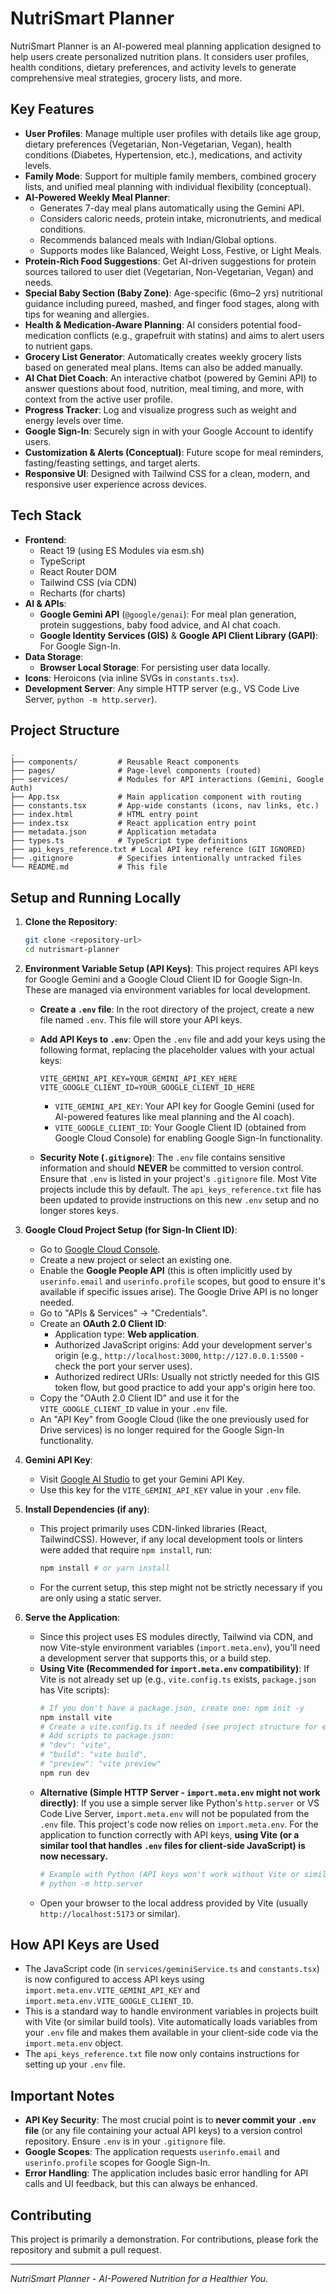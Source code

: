 # NutriSmart Planner

NutriSmart Planner is an AI-powered meal planning application designed to help users create personalized nutrition plans. It considers user profiles, health conditions, dietary preferences, and activity levels to generate comprehensive meal strategies, grocery lists, and more.

## Key Features

*   **User Profiles**: Manage multiple user profiles with details like age group, dietary preferences (Vegetarian, Non-Vegetarian, Vegan), health conditions (Diabetes, Hypertension, etc.), medications, and activity levels.
*   **Family Mode**: Support for multiple family members, combined grocery lists, and unified meal planning with individual flexibility (conceptual).
*   **AI-Powered Weekly Meal Planner**:
    *   Generates 7-day meal plans automatically using the Gemini API.
    *   Considers caloric needs, protein intake, micronutrients, and medical conditions.
    *   Recommends balanced meals with Indian/Global options.
    *   Supports modes like Balanced, Weight Loss, Festive, or Light Meals.
*   **Protein-Rich Food Suggestions**: Get AI-driven suggestions for protein sources tailored to user diet (Vegetarian, Non-Vegetarian, Vegan) and needs.
*   **Special Baby Section (Baby Zone)**: Age-specific (6mo–2 yrs) nutritional guidance including pureed, mashed, and finger food stages, along with tips for weaning and allergies.
*   **Health & Medication-Aware Planning**: AI considers potential food-medication conflicts (e.g., grapefruit with statins) and aims to alert users to nutrient gaps.
*   **Grocery List Generator**: Automatically creates weekly grocery lists based on generated meal plans. Items can also be added manually.
*   **AI Chat Diet Coach**: An interactive chatbot (powered by Gemini API) to answer questions about food, nutrition, meal timing, and more, with context from the active user profile.
*   **Progress Tracker**: Log and visualize progress such as weight and energy levels over time.
*   **Google Sign-In**: Securely sign in with your Google Account to identify users.
*   **Customization & Alerts (Conceptual)**: Future scope for meal reminders, fasting/feasting settings, and target alerts.
*   **Responsive UI**: Designed with Tailwind CSS for a clean, modern, and responsive user experience across devices.

## Tech Stack

*   **Frontend**:
    *   React 19 (using ES Modules via esm.sh)
    *   TypeScript
    *   React Router DOM
    *   Tailwind CSS (via CDN)
    *   Recharts (for charts)
*   **AI & APIs**:
    *   **Google Gemini API** (`@google/genai`): For meal plan generation, protein suggestions, baby food advice, and AI chat coach.
    *   **Google Identity Services (GIS)** & **Google API Client Library (GAPI)**: For Google Sign-In.
*   **Data Storage**:
    *   **Browser Local Storage**: For persisting user data locally.
*   **Icons**: Heroicons (via inline SVGs in `constants.tsx`).
*   **Development Server**: Any simple HTTP server (e.g., VS Code Live Server, `python -m http.server`).

## Project Structure

```
.
├── components/         # Reusable React components
├── pages/              # Page-level components (routed)
├── services/           # Modules for API interactions (Gemini, Google Auth)
├── App.tsx             # Main application component with routing
├── constants.tsx       # App-wide constants (icons, nav links, etc.)
├── index.html          # HTML entry point
├── index.tsx           # React application entry point
├── metadata.json       # Application metadata
├── types.ts            # TypeScript type definitions
├── api_keys_reference.txt # Local API key reference (GIT IGNORED)
├── .gitignore          # Specifies intentionally untracked files
└── README.md           # This file
```

## Setup and Running Locally

1.  **Clone the Repository**:
    ```bash
    git clone <repository-url>
    cd nutrismart-planner
    ```

2.  **Environment Variable Setup (API Keys)**:
    This project requires API keys for Google Gemini and a Google Cloud Client ID for Google Sign-In. These are managed via environment variables for local development.

    *   **Create a `.env` file**:
        In the root directory of the project, create a new file named `.env`. This file will store your API keys.

    *   **Add API Keys to `.env`**:
        Open the `.env` file and add your keys using the following format, replacing the placeholder values with your actual keys:
        ```env
        VITE_GEMINI_API_KEY=YOUR_GEMINI_API_KEY_HERE
        VITE_GOOGLE_CLIENT_ID=YOUR_GOOGLE_CLIENT_ID_HERE
        ```
        *   `VITE_GEMINI_API_KEY`: Your API key for Google Gemini (used for AI-powered features like meal planning and the AI coach).
        *   `VITE_GOOGLE_CLIENT_ID`: Your Google Client ID (obtained from Google Cloud Console) for enabling Google Sign-In functionality.

    *   **Security Note (`.gitignore`)**:
        The `.env` file contains sensitive information and should **NEVER** be committed to version control. Ensure that `.env` is listed in your project's `.gitignore` file. Most Vite projects include this by default.
        The `api_keys_reference.txt` file has been updated to provide instructions on this new `.env` setup and no longer stores keys.

3.  **Google Cloud Project Setup (for Sign-In Client ID)**:
    *   Go to [Google Cloud Console](https://console.cloud.google.com/).
    *   Create a new project or select an existing one.
    *   Enable the **Google People API** (this is often implicitly used by `userinfo.email` and `userinfo.profile` scopes, but good to ensure it's available if specific issues arise). The Google Drive API is no longer needed.
    *   Go to "APIs & Services" -> "Credentials".
    *   Create an **OAuth 2.0 Client ID**:
        *   Application type: **Web application**.
        *   Authorized JavaScript origins: Add your development server's origin (e.g., `http://localhost:3000`, `http://127.0.0.1:5500` - check the port your server uses).
        *   Authorized redirect URIs: Usually not strictly needed for this GIS token flow, but good practice to add your app's origin here too.
    *   Copy the "OAuth 2.0 Client ID" and use it for the `VITE_GOOGLE_CLIENT_ID` value in your `.env` file.
    *   An "API Key" from Google Cloud (like the one previously used for Drive services) is no longer required for the Google Sign-In functionality.

4.  **Gemini API Key**:
    *   Visit [Google AI Studio](https://aistudio.google.com/app/apikey) to get your Gemini API Key.
    *   Use this key for the `VITE_GEMINI_API_KEY` value in your `.env` file.

5.  **Install Dependencies (if any)**:
    *   This project primarily uses CDN-linked libraries (React, TailwindCSS). However, if any local development tools or linters were added that require `npm install`, run:
        ```bash
        npm install # or yarn install
        ```
    *   For the current setup, this step might not be strictly necessary if you are only using a static server.

6.  **Serve the Application**:
    *   Since this project uses ES modules directly, Tailwind via CDN, and now Vite-style environment variables (`import.meta.env`), you'll need a development server that supports this, or a build step.
    *   **Using Vite (Recommended for `import.meta.env` compatibility)**:
        If Vite is not already set up (e.g., `vite.config.ts` exists, `package.json` has Vite scripts):
        ```bash
        # If you don't have a package.json, create one: npm init -y
        npm install vite
        # Create a vite.config.ts if needed (see project structure for example)
        # Add scripts to package.json:
        # "dev": "vite",
        # "build": "vite build",
        # "preview": "vite preview"
        npm run dev
        ```
    *   **Alternative (Simple HTTP Server - `import.meta.env` might not work directly)**:
        If you use a simple server like Python's `http.server` or VS Code Live Server, `import.meta.env` will not be populated from the `.env` file. This project's code now relies on `import.meta.env`.
        For the application to function correctly with API keys, **using Vite (or a similar tool that handles `.env` files for client-side JavaScript) is now necessary.**
        ```bash
        # Example with Python (API keys won't work without Vite or similar)
        # python -m http.server
        ```
    *   Open your browser to the local address provided by Vite (usually `http://localhost:5173` or similar).

## How API Keys are Used

*   The JavaScript code (in `services/geminiService.ts` and `constants.tsx`) is now configured to access API keys using `import.meta.env.VITE_GEMINI_API_KEY` and `import.meta.env.VITE_GOOGLE_CLIENT_ID`.
*   This is a standard way to handle environment variables in projects built with Vite (or similar build tools). Vite automatically loads variables from your `.env` file and makes them available in your client-side code via the `import.meta.env` object.
*   The `api_keys_reference.txt` file now only contains instructions for setting up your `.env` file.

## Important Notes

*   **API Key Security**: The most crucial point is to **never commit your `.env` file** (or any file containing your actual API keys) to a version control repository. Ensure `.env` is in your `.gitignore` file.
*   **Google Scopes**: The application requests `userinfo.email` and `userinfo.profile` scopes for Google Sign-In.
*   **Error Handling**: The application includes basic error handling for API calls and UI feedback, but this can always be enhanced.

## Contributing

This project is primarily a demonstration. For contributions, please fork the repository and submit a pull request.

---

*NutriSmart Planner - AI-Powered Nutrition for a Healthier You.*
